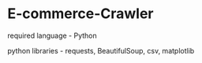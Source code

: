# E-commerce-Crawler

required language - Python


python libraries - requests, BeautifulSoup, csv, matplotlib

